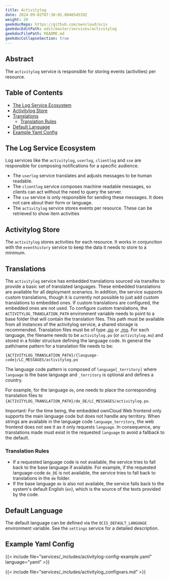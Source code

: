 ```yaml
---
title: Activitylog
date: 2024-09-02T07:38:02.004054539Z
weight: 20
geekdocRepo: https://github.com/owncloud/ocis
geekdocEditPath: edit/master/services/activitylog
geekdocFilePath: README.md
geekdocCollapseSection: true
---
```


<!-- Do not edit this file, it is autogenerated. Edit the service README.md instead -->

## Abstract


The `activitylog` service is responsible for storing events (activities) per resource.


## Table of Contents

* [The Log Service Ecosystem](#the-log-service-ecosystem)
* [Activitylog Store](#activitylog-store)
* [Translations](#translations)
  * [Translation Rules](#translation-rules)
* [Default Language](#default-language)
* [Example Yaml Config](#example-yaml-config)

## The Log Service Ecosystem

Log services like the `activitylog`, `userlog`, `clientlog` and `sse` are responsible for composing notifications for a specific audience.
  -   The `userlog` service translates and adjusts messages to be human readable.
  -   The `clientlog` service composes machine readable messages, so clients can act without the need to query the server.
  -   The `sse` service is only responsible for sending these messages. It does not care about their form or language.
  -   The `activitylog` service stores events per resource. These can be retrieved to show item activities

## Activitylog Store

The `activitylog` stores activities for each resource. It works in conjunction with the `eventhistory` service to keep the data it needs to store to a minimum.

## Translations

The `activitylog` service has embedded translations sourced via transifex to provide a basic set of translated languages. These embedded translations are available for all deployment scenarios. In addition, the service supports custom translations, though it is currently not possible to just add custom translations to embedded ones. If custom translations are configured, the embedded ones are not used. To configure custom translations, the `ACTIVITYLOG_TRANSLATION_PATH` environment variable needs to point to a base folder that will contain the translation files. This path must be available from all instances of the activitylog service, a shared storage is recommended. Translation files must be of type  [.po](https://www.gnu.org/software/gettext/manual/html_node/PO-Files.html#PO-Files) or [.mo](https://www.gnu.org/software/gettext/manual/html_node/Binaries.html). For each language, the filename needs to be `activitylog.po` (or `activitylog.mo`) and stored in a folder structure defining the language code. In general the path/name pattern for a translation file needs to be:

```text
{ACTIVITYLOG_TRANSLATION_PATH}/{language-code}/LC_MESSAGES/activitylog.po
```

The language code pattern is composed of `language[_territory]` where  `language` is the base language and `_territory` is optional and defines a country.

For example, for the language `de`, one needs to place the corresponding translation files to `{ACTIVITYLOG_TRANSLATION_PATH}/de_DE/LC_MESSAGES/activitylog.po`.

<!-- also see the notifications readme -->

Important: For the time being, the embedded ownCloud Web frontend only supports the main language code but does not handle any territory. When strings are available in the language code `language_territory`, the web frontend does not see it as it only requests `language`. In consequence, any translations made must exist in the requested `language` to avoid a fallback to the default.

### Translation Rules

*   If a requested language code is not available, the service tries to fall back to the base language if available. For example, if the requested language-code `de_DE` is not available, the service tries to fall back to translations in the `de` folder.
*   If the base language `de` is also not available, the service falls back to the system's default English (`en`),
which is the source of the texts provided by the code.

## Default Language

The default language can be defined via the `OCIS_DEFAULT_LANGUAGE` environment variable. See the `settings` service for a detailed description.
## Example Yaml Config
{{< include file="services/_includes/activitylog-config-example.yaml"  language="yaml" >}}

{{< include file="services/_includes/activitylog_configvars.md" >}}

